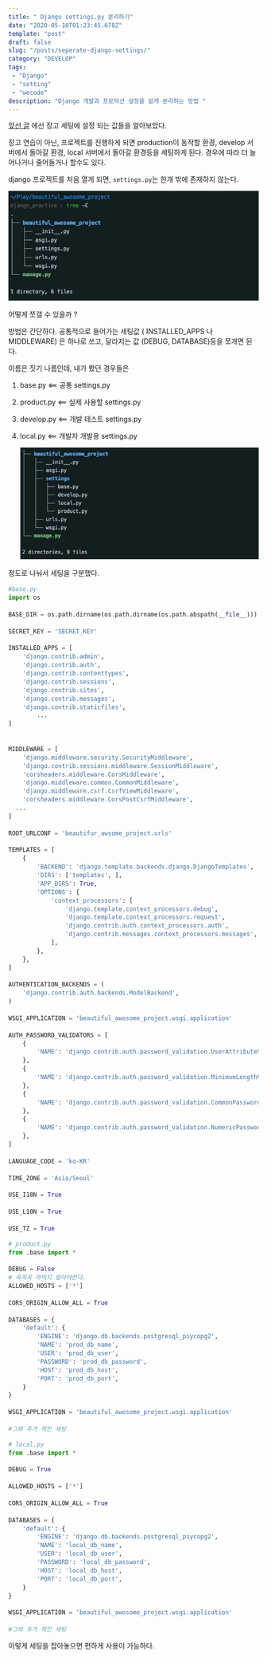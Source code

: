 ```yaml
---
title: " Django settings.py 분리하기"
date: "2020-05-10T01:23:45.678Z"
template: "post"
draft: false
slug: "/posts/seperate-django-settings/"
category: "DEVELOP"
tags:
 - "Django"
 - "setting"
 - "wecode"
description: "Django 개발과 프로덕션 설정을 쉽게 분리하는 방법 "
---
```


[앞선 글](https://rumbarum.github.io/posts/understanding-django-settings/) 에선 장고 세팅에 설정 되는 값들을 알아보았다. 

장고 연습이 아닌, 프로젝트를 진행하게 되면 production이 동작할 환경, develop 서버에서 돌아갈 환경, local 서버에서 돌아갈 환경등을 세팅하게 된다. 경우에 따라 더 늘어나거나 줄어들거나 할수도 있다. 

django 프로젝트를 처음 열게 되면, `settings.py`는  한개 밖에 존재하지 않는다. 

![초기 생성한 프로젝트 이미지](/media/sc_1_80398.jpg)

어떻게 쪼갤 수 있을까 ? 

방법은 간단하다. 공통적으로 들어가는 세팅값 ( INSTALLED_APPS 나 MIDDLEWARE) 은 하나로 쓰고, 달라지는 값 (DEBUG, DATABASE)등을 쪼개면 된다. 

이름은 짓기 나름인데, 내가 봤던 경우들은

1. base.py <== 공통 settings.py

2. product.py <== 실제 사용할 settings.py

3. develop.py <== 개발 테스트 settings.py

4. local.py <== 개발자 개발용 settings.py

   ![분리된 세팅](/media/sc_2_80398.jpg)

정도로 나눠서 세팅을 구분했다. 

```python
#base.py 
import os

BASE_DIR = os.path.dirname(os.path.dirname(os.path.abspath(__file__)))

SECRET_KEY = 'SECRET_KEY'

INSTALLED_APPS = [
    'django.contrib.admin',
    'django.contrib.auth',
    'django.contrib.contenttypes',
    'django.contrib.sessions',
    'django.contrib.sites',
    'django.contrib.messages',
    'django.contrib.staticfiles',
		...
]


MIDDLEWARE = [
    'django.middleware.security.SecurityMiddleware',
    'django.contrib.sessions.middleware.SessionMiddleware',
    'corsheaders.middleware.CorsMiddleware',
    'django.middleware.common.CommonMiddleware',
    'django.middleware.csrf.CsrfViewMiddleware',
    'corsheaders.middleware.CorsPostCsrfMiddleware',
  ...
]

ROOT_URLCONF = 'beautifur_awsome_project.urls'

TEMPLATES = [
    {
        'BACKEND': 'django.template.backends.django.DjangoTemplates',
        'DIRS': ['templates', ],
        'APP_DIRS': True,
        'OPTIONS': {
            'context_processors': [
                'django.template.context_processors.debug',
                'django.template.context_processors.request',
                'django.contrib.auth.context_processors.auth',
                'django.contrib.messages.context_processors.messages',
            ],
        },
    },
]

AUTHENTICATION_BACKENDS = (
    'django.contrib.auth.backends.ModelBackend',
)

WSGI_APPLICATION = 'beautiful_awosome_project.wsgi.application'

AUTH_PASSWORD_VALIDATORS = [
    {
        'NAME': 'django.contrib.auth.password_validation.UserAttributeSimilarityValidator',
    },
    {
        'NAME': 'django.contrib.auth.password_validation.MinimumLengthValidator',
    },
    {
        'NAME': 'django.contrib.auth.password_validation.CommonPasswordValidator',
    },
    {
        'NAME': 'django.contrib.auth.password_validation.NumericPasswordValidator',
    },
]

LANGUAGE_CODE = 'ko-KR'

TIME_ZONE = 'Asia/Seoul'

USE_I18N = True

USE_L10N = True

USE_TZ = True
```

```python
# product.py
from .base import *

DEBUG = False 
# 꼭꼭꼭 까먹지 말아야한다. 
ALLOWED_HOSTS = ['*']

CORS_ORIGIN_ALLOW_ALL = True

DATABASES = {
    'default': {
        'ENGINE': 'django.db.backends.postgresql_psycopg2',
        'NAME': 'prod_db_name',
        'USER': 'prod_db_user',
        'PASSWORD': 'prod_db_password',
        'HOST': 'prod_db_host',
        'PORT': 'prod_db_port',
    }
}

WSGI_APPLICATION = 'beautiful_awosome_project.wsgi.application'

#그외 추가 적인 세팅
```

```python
# local.py 
from .base import *

DEBUG = True 
 
ALLOWED_HOSTS = ['*']

CORS_ORIGIN_ALLOW_ALL = True

DATABASES = {
    'default': {
        'ENGINE': 'django.db.backends.postgresql_psycopg2',
        'NAME': 'local_db_name',
        'USER': 'local_db_user',
        'PASSWORD': 'local_db_password',
        'HOST': 'local_db_host',
        'PORT': 'local_db_port',
    }
}

WSGI_APPLICATION = 'beautiful_awosome_project.wsgi.application'

#그외 추가 적인 세팅
```

이렇게 세팅을 잡아놓으면 편하게 사용이 가능하다. 





